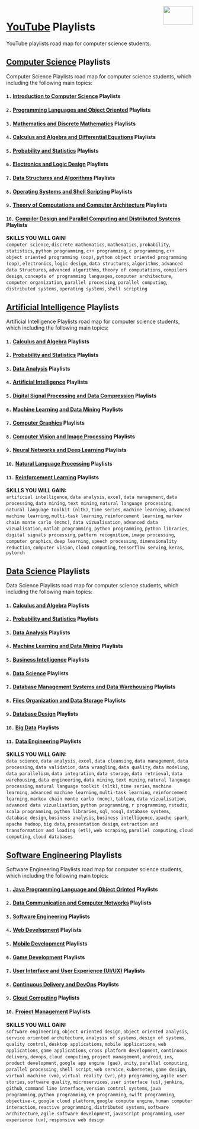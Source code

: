<img align="right" width="80" height="50" src="https://github.com/cs-MohamedAyman/YouTube-Playlists/blob/master/organizations-logos/youtube.jpg">

# [YouTube](https://www.youtube.com/) Playlists
YouTube playlists road map for computer science students.

## [Computer Science](https://github.com/cs-MohamedAyman/YouTube-Playlists/tree/master/Computer-Science-Playlists/README.md) Playlists
Computer Science Playlists road map for computer science students, which including the following main topics:

#### `1.` [Introduction to Computer Science](https://github.com/cs-MohamedAyman/YouTube-Playlists/tree/master/Computer-Science-Playlists/README.md) Playlists
#### `2.` [Programming Languages and Object Oriented](https://github.com/cs-MohamedAyman/YouTube-Playlists/tree/master/Computer-Science-Playlists/README.md) Playlists
#### `3.` [Mathematics and Discrete Mathematics](https://github.com/cs-MohamedAyman/YouTube-Playlists/tree/master/Computer-Science-Playlists/README.md) Playlists
#### `4.` [Calculus and Algebra and Differential Equations](https://github.com/cs-MohamedAyman/YouTube-Playlists/tree/master/Computer-Science-Playlists/README.md) Playlists
#### `5.` [Probability and Statistics](https://github.com/cs-MohamedAyman/YouTube-Playlists/tree/master/Computer-Science-Playlists/README.md) Playlists
#### `6.` [Electronics and Logic Design](https://github.com/cs-MohamedAyman/YouTube-Playlists/tree/master/Computer-Science-Playlists/README.md) Playlists
#### `7.` [Data Structures and Algorithms](https://github.com/cs-MohamedAyman/YouTube-Playlists/tree/master/Computer-Science-Playlists/README.md) Playlists
#### `8.` [Operating Systems and Shell Scripting](https://github.com/cs-MohamedAyman/YouTube-Playlists/tree/master/Computer-Science-Playlists/README.md) Playlists
#### `9.` [Theory of Computations and Computer Architecture](https://github.com/cs-MohamedAyman/YouTube-Playlists/tree/master/Computer-Science-Playlists/README.md) Playlists
#### `10.` [Compiler Design and Parallel Computing and Distributed Systems](https://github.com/cs-MohamedAyman/YouTube-Playlists/tree/master/Computer-Science-Playlists/README.md) Playlists

**SKILLS YOU WILL GAIN:**<br>
`computer science`, `discrete mathematics`, `mathematics`, `probability`, `statistics`, `python programming`, `c++ programming`, `c programming`, `c++ object oriented programming (oop)`, `python object oriented programming (oop)`, `electronics`, `logic design`, `data structures`, `algorithms`, `advanced data Structures`, `advanced algorithms`, `theory of computations`, `compilers design`, `concepts of programming languages`, `computer architecture`, `computer organization`, `parallel processing`, `parallel computing`, `distributed systems`, `operating systems`, `shell scripting`

## [Artificial Intelligence](https://github.com/cs-MohamedAyman/YouTube-Playlists/tree/master/Artificial-Intelligence-Playlists/README.md) Playlists
Artificial Intelligence Playlists road map for computer science students, which including the following main topics:

#### `1.` [Calculus and Algebra](https://github.com/cs-MohamedAyman/YouTube-Playlists/tree/master/Artificial-Intelligence-Playlists/README.md) Playlists
#### `2.` [Probability and Statistics](https://github.com/cs-MohamedAyman/YouTube-Playlists/tree/master/Artificial-Intelligence-Playlists/README.md) Playlists
#### `3.` [Data Analysis](https://github.com/cs-MohamedAyman/YouTube-Playlists/tree/master/Artificial-Intelligence-Playlists/README.md) Playlists
#### `4.` [Artificial Intelligence](https://github.com/cs-MohamedAyman/YouTube-Playlists/tree/master/Artificial-Intelligence-Playlists/README.md) Playlists
#### `5.` [Digital Signal Processing and Data Compression](https://github.com/cs-MohamedAyman/YouTube-Playlists/tree/master/Artificial-Intelligence-Playlists/README.md) Playlists
#### `6.` [Machine Learning and Data Mining](https://github.com/cs-MohamedAyman/YouTube-Playlists/tree/master/Artificial-Intelligence-Playlists/README.md) Playlists
#### `7.` [Computer Graphics](https://github.com/cs-MohamedAyman/YouTube-Playlists/tree/master/Artificial-Intelligence-Playlists/README.md) Playlists
#### `8.` [Computer Vision and Image Processing](https://github.com/cs-MohamedAyman/YouTube-Playlists/tree/master/Artificial-Intelligence-Playlists/README.md) Playlists
#### `9.` [Neural Networks and Deep Learning](https://github.com/cs-MohamedAyman/YouTube-Playlists/tree/master/Artificial-Intelligence-Playlists/README.md) Playlists
#### `10.` [Natural Language Processing](https://github.com/cs-MohamedAyman/YouTube-Playlists/tree/master/Artificial-Intelligence-Playlists/README.md) Playlists
#### `11.` [Reinforcement Learning](https://github.com/cs-MohamedAyman/YouTube-Playlists/tree/master/Artificial-Intelligence-Playlists/README.md) Playlists

**SKILLS YOU WILL GAIN:**<br>
`artificial intelligence`, `data analysis`, `excel`, `data management`, `data processing`, `data mining`, `text mining`, `natural language processing`, `natural language toolkit (nltk)`, `time series`, `machine learning`, `advanced machine learning`, `multi-task learning`, `reinforcement learning`, `markov chain monte carlo (mcmc)`, `data vizualisation`, `advanced data vizualisation`, `matlab programming`, `python programming`, `python libraries`, `digital signals processing`, `pattern recognition`, `image processing`, `computer graphics`, `deep learning`, `speech processing`, `dimensionality reduction`, `computer vision`, `cloud computing`, `tensorflow serving`, `keras`, `pytorch`

## [Data Science](https://github.com/cs-MohamedAyman/YouTube-Playlists/tree/master/Data-Science-Playlists/README.md) Playlists
Data Science Playlists road map for computer science students, which including the following main topics:

#### `1.` [Calculus and Algebra](https://github.com/cs-MohamedAyman/YouTube-Playlists/tree/master/Data-Science-Playlists/README.md) Playlists
#### `2.` [Probability and Statistics](https://github.com/cs-MohamedAyman/YouTube-Playlists/tree/master/Data-Science-Playlists/README.md) Playlists
#### `3.` [Data Analysis](https://github.com/cs-MohamedAyman/YouTube-Playlists/tree/master/Data-Science-Playlists/README.md) Playlists
#### `4.` [Machine Learning and Data Mining](https://github.com/cs-MohamedAyman/YouTube-Playlists/tree/master/Data-Science-Playlists/README.md) Playlists
#### `5.` [Business Intelligence](https://github.com/cs-MohamedAyman/YouTube-Playlists/tree/master/Data-Science-Playlists/README.md) Playlists
#### `6.` [Data Science](https://github.com/cs-MohamedAyman/YouTube-Playlists/tree/master/Data-Science-Playlists/README.md) Playlists
#### `7.` [Database Management Systems and Data Warehousing](https://github.com/cs-MohamedAyman/YouTube-Playlists/tree/master/Data-Science-Playlists/README.md) Playlists
#### `8.` [Files Organization and Data Storage](https://github.com/cs-MohamedAyman/YouTube-Playlists/tree/master/Data-Science-Playlists/README.md) Playlists
#### `9.` [Database Design](https://github.com/cs-MohamedAyman/YouTube-Playlists/tree/master/Data-Science-Playlists/README.md) Playlists
#### `10.` [Big Data](https://github.com/cs-MohamedAyman/YouTube-Playlists/tree/master/Data-Science-Playlists/README.md) Playlists
#### `11.` [Data Engineering](https://github.com/cs-MohamedAyman/YouTube-Playlists/tree/master/Data-Science-Playlists/README.md) Playlists

**SKILLS YOU WILL GAIN:**<br>
`data science`, `data analysis`, `excel`, `data cleansing`, `data management`, `data processing`, `data validation`, `data wrangling`, `data quality`, `data modeling`, `data parallelism`, `data integration`, `data storage`, `data retrieval`, `data warehousing`, `data engineering`, `data mining`, `text mining`, `natural language processing`, `natural language toolkit (nltk)`, `time series`, `machine learning`, `advanced machine learning`, `multi-task learning`, `reinforcement learning`, `markov chain monte carlo (mcmc)`, `tableau`, `data vizualisation`, `advanced data vizualisation`, `python programming`, `r programming`, `rstudio`, `scala programming`, `python libraries`, `sql`, `nosql`, `database systems`, `database design`, `business analysis`, `business intelligence`, `apache spark`, `apache hadoop`, `big data`, `presentation design`, `extraction and transformation and loading (etl)`, `web scraping`, `parallel computing`, `cloud computing`, `cloud databases`

## [Software Engineering](https://github.com/cs-MohamedAyman/YouTube-Playlists/tree/master/Software-Engineering-Playlists/README.md) Playlists
Software Engineering Playlists road map for computer science students, which including the following main topics:

#### `1.` [Java Programming Language and Object Orinted](https://github.com/cs-MohamedAyman/YouTube-Playlists/tree/master/Software-Engineering-Playlists/README.md) Playlists
#### `2.` [Data Communication and Computer Networks](https://github.com/cs-MohamedAyman/YouTube-Playlists/tree/master/Software-Engineering-Playlists/README.md) Playlists
#### `3.` [Software Engineering](https://github.com/cs-MohamedAyman/YouTube-Playlists/tree/master/Software-Engineering-Playlists/README.md) Playlists
#### `4.` [Web Development](https://github.com/cs-MohamedAyman/YouTube-Playlists/tree/master/Software-Engineering-Playlists/README.md) Playlists
#### `5.` [Mobile Development](https://github.com/cs-MohamedAyman/YouTube-Playlists/tree/master/Software-Engineering-Playlists/README.md) Playlists
#### `6.` [Game Development](https://github.com/cs-MohamedAyman/YouTube-Playlists/tree/master/Software-Engineering-Playlists/README.md) Playlists
#### `7.` [User Interface and User Experience (UI/UX)](https://github.com/cs-MohamedAyman/YouTube-Playlists/tree/master/Software-Engineering-Playlists/README.md) Playlists
#### `8.` [Continuous Delivery and DevOps](https://github.com/cs-MohamedAyman/YouTube-Playlists/tree/master/Software-Engineering-Playlists/README.md) Playlists
#### `9.` [Cloud Computing](https://github.com/cs-MohamedAyman/YouTube-Playlists/tree/master/Software-Engineering-Playlists/README.md) Playlists
#### `10.` [Project Management](https://github.com/cs-MohamedAyman/YouTube-Playlists/tree/master/Software-Engineering-Playlists/README.md) Playlists

**SKILLS YOU WILL GAIN:**<br>
`software engineering`, `object oriented design`, `object oriented analysis`, `service oriented architecture`, `analysis of systems`, `design of systems`, `quality control`, `desktop applications`, `mobile applications`, `web applications`, `game applications`, `cross platform development`, `continuous delivery`, `devops`, `cloud computing`, `project management`, `android`, `ios`, `product development`, `google app engine (gae)`, `unity`, `parallel computing`, `parallel processing`, `shell script`, `web service`, `kubernetes`, `game design`, `virtual machine (vm)`, `virtual reality (vr)`, `php programming`, `agile user stories`, `software quality`, `microservices`, `user interface (ui)`, `jenkins`, `github`, `command line interface`, `version control systems`, `java programming`, `python programming`, `c# programming`, `swift programming`, `objective-c`, `google cloud platform`, `google compute engine`, `human computer interaction`, `reactive programming`, `distributed systems`, `software architecture`, `agile software development`, `javascript programming`, `user experience (ux)`, `responsive web design`
